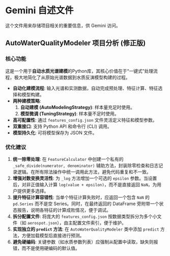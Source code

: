 # Gemini 自述文件

这个文件用来存储项目相关的重要信息，供 Gemini 访问。

## AutoWaterQualityModeler 项目分析 (修正版)

### 核心功能

这是一个用于**自动水质光谱建模**的Python库，其核心价值在于“一键式”处理流程，极大地简化了从原始光谱数据到水质反演模型构建的过程。

- **自动化建模流程**: 输入光谱和实测数据，自动完成预处理、特征计算、特征选择和模型构建。
- **两种建模策略**:
    1.  **自动建模 (AutoModelingStrategy)**: 样本量充足时使用。
    2.  **模型微调 (TuningStrategy)**: 样本量不足时使用。
- **高可配置性**: 通过 `features_config.json` 文件灵活定义特征和模型参数。
- **双重接口**: 支持 Python API 和命令行 (CLI) 调用。
- **模型持久化**: 可将模型保存为 JSON 文件。

### 优化建议

1.  **统一除零处理**: 在 `FeatureCalculator` 中创建一个私有的 `_safe_divide(numerator, denominator)` 辅助方法，封装除零检查和日志记录逻辑。在所有除法操作中统一调用此方法，避免代码重复和不一致。
2.  **增强对数变换灵活性**: 为 `_log` 方法增加一个可选的 `epsilon` 参数。当设置后，对非正值输入计算 `log(value + epsilon)`，而不是直接返回 `NaN`，为用户提供更多选择。
3.  **提升特征计算容错性**: 当单个特征计算失败时，应返回一个包含 `NaN` 的 `pd.Series` 而不是空 Series。同时，在最终返回的 DataFrame 旁附带一个状态报告，说明各特征的计算成败情况，便于调试。
4.  **拆分配置文件**: 将庞大的 `features_config.json` 按数据类型拆分为多个小文件（如 `aerospot.json`），由主配置文件索引，便于维护。
5.  **实现独立的 `predict` 方法**: 在 `AutoWaterQualityModeler` 类中添加 `predict` 方法，方便加载模型后直接进行预测。
6.  **避免硬编码**: 关键参数（如水质参数列表）应强制从配置中读取，缺失则报错，而不是使用硬编码的默认值。
